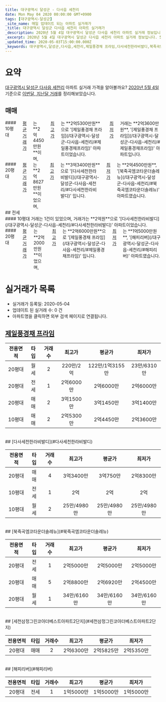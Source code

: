 ```yaml
---
title: 대구광역시 달성군 - 다사읍 세천리
date: Mon May 04 2020 00:00:00 GMT+0900
tags: [대구광역시-달성군]
_site_name: 매일 업데이트 되는 아파트 실거래가
_title: 대구광역시 달성군 다사읍 세천리 아파트 실거래가
_description: 2020년 5월 4일 대구광역시 달성군 다사읍 세천리 아파트 실거래 정보입니다. 5건 아파트 정보가 있습니다.
_excerpt: 2020년 5월 4일 대구광역시 달성군 다사읍 세천리 아파트 실거래 정보입니다. 5건 아파트 정보가 있습니다.
_updated_time: 2020-05-03T15:00:00.000Z
_keywords: 대구광역시,달성군,다사읍,세천리,제일풍경채 프라임,다사세천한라비발디,북죽곡엠코타운더솔레뉴,세천삼정그린코아더베스트아파트2단지,해피리버
---
```





# 요약
<ins>대구광역시 달성군 다사읍 세천리</ins> 아파트 실거래 가격을 알아볼까요? <ins>2020년 5월 4일</ins> 기준으로 <ins>이번달, 지난달 거래</ins>를 정리해보았습니다.

## 매매
<div class="container">
<div class="six columns" markdown="1">
#### 10평대
<ins>평균 거래가</ins>는 **2억4450만원**이며, <ins>최고가</ins>는 **2억5300만원**으로 '[제일풍경채 프라임](/대구광역시-달성군-다사읍-세천리/#제일풍경채프라임)' 아파트이었습니다. <ins>최저가</ins> 거래는 **2억3600만원**, '[제일풍경채 프라임](/대구광역시-달성군-다사읍-세천리/#제일풍경채프라임)' 아파트입니다.
</div>
<div class="six columns" markdown="1">
#### 20평대
<ins>평균 거래가</ins>는 **2억8627만원**이었으며, <ins>최고가</ins>는 **3억3400만원**으로 '[다사세천한라비발디](/대구광역시-달성군-다사읍-세천리/#다사세천한라비발디)' 입니다. <ins>최저가</ins>는 **2억4500만원**, '[북죽곡엠코타운더솔레뉴](/대구광역시-달성군-다사읍-세천리/#북죽곡엠코타운더솔레뉴)' 아파트였습니다.
</div>
</div>
## 전세
<div class="container">
<div class="six columns" markdown="1">
#### 10평대
거래는 1건이 있었으며, 거래가는 **2억원**으로 '[다사세천한라비발디](/대구광역시-달성군-다사읍-세천리/#다사세천한라비발디)' 아파트이었습니다.
</div>
<div class="six columns" markdown="1">
#### 20평대
<ins>평균 거래가</ins>는 **2억2000만원**이었으며, <ins>최고가</ins>는 **2억6000만원**으로 '[제일풍경채 프라임](/대구광역시-달성군-다사읍-세천리/#제일풍경채프라임)' 입니다. <ins>최저가</ins>는 **1억5000만원**, '[해피리버](/대구광역시-달성군-다사읍-세천리/#해피리버)' 아파트였습니다.
</div>
</div>



# 실거래가 목록
- 실거래가 등록일: 2020-05-04
- 업데이트 된 실거래 수: 0 건
- 아파트명을 클릭하면 외부 검색 페이지로 연결됩니다.

## [제일풍경채 프라임](#제일풍경채프라임)

|전용면적|타입|거래수|최고가|평균가|최저가|
|:---:|:---:|:---:|:---:|:---:|:---:|
|20평대|<span class="deal-type-3">월세</span>|2|220만/2억|122만/1억3155만|23만/6310만|
|20평대|<span class="deal-type-2">전세</span>|1|2억6000만|2억6000만|2억6000만|
|20평대|<span class="deal-type-1">매매</span>|2|3억1500만|3억1450만|3억1400만|
|10평대|<span class="deal-type-1">매매</span>|2|2억5300만|2억4450만|2억3600만|

<br/>
## [다사세천한라비발디](#다사세천한라비발디)

|전용면적|타입|거래수|최고가|평균가|최저가|
|:---:|:---:|:---:|:---:|:---:|:---:|
|20평대|<span class="deal-type-1">매매</span>|4|3억3400만|3억750만|2억8300만|
|10평대|<span class="deal-type-2">전세</span>|1|2억|2억|2억|
|10평대|<span class="deal-type-3">월세</span>|2|25만/4980만|25만/4980만|25만/4980만|

<br/>
## [북죽곡엠코타운더솔레뉴](#북죽곡엠코타운더솔레뉴)

|전용면적|타입|거래수|최고가|평균가|최저가|
|:---:|:---:|:---:|:---:|:---:|:---:|
|20평대|<span class="deal-type-2">전세</span>|1|2억5000만|2억5000만|2억5000만|
|20평대|<span class="deal-type-1">매매</span>|5|2억8800만|2억6920만|2억4500만|
|20평대|<span class="deal-type-3">월세</span>|1|34만/6160만|34만/6160만|34만/6160만|

<br/>
## [세천삼정그린코아더베스트아파트2단지](#세천삼정그린코아더베스트아파트2단지)

|전용면적|타입|거래수|최고가|평균가|최저가|
|:---:|:---:|:---:|:---:|:---:|:---:|
|20평대|<span class="deal-type-1">매매</span>|2|2억6300만|2억5825만|2억5350만|

<br/>
## [해피리버](#해피리버)

|전용면적|타입|거래수|최고가|평균가|최저가|
|:---:|:---:|:---:|:---:|:---:|:---:|
|20평대|<span class="deal-type-2">전세</span>|1|1억5000만|1억5000만|1억5000만|

<br/>



